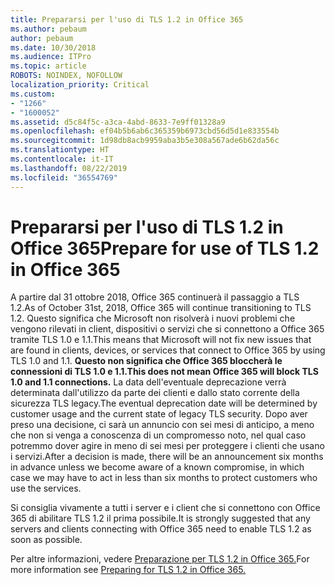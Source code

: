 ```yaml
---
title: Prepararsi per l'uso di TLS 1.2 in Office 365
ms.author: pebaum
author: pebaum
ms.date: 10/30/2018
ms.audience: ITPro
ms.topic: article
ROBOTS: NOINDEX, NOFOLLOW
localization_priority: Critical
ms.custom:
- "1266"
- "1600052"
ms.assetid: d5c84f5c-a3ca-4abd-8633-7e9ff01328a9
ms.openlocfilehash: ef04b5b6ab6c365359b6973cbd56d5d1e833554b
ms.sourcegitcommit: 1d98db8acb9959aba3b5e308a567ade6b62da56c
ms.translationtype: HT
ms.contentlocale: it-IT
ms.lasthandoff: 08/22/2019
ms.locfileid: "36554769"
---
```

# <a name="prepare-for-use-of-tls-12-in-office-365"></a><span data-ttu-id="e521f-102">Prepararsi per l'uso di TLS 1.2 in Office 365</span><span class="sxs-lookup"><span data-stu-id="e521f-102">Prepare for use of TLS 1.2 in Office 365</span></span>

<span data-ttu-id="e521f-103">A partire dal 31 ottobre 2018, Office 365 continuerà il passaggio a TLS 1.2.</span><span class="sxs-lookup"><span data-stu-id="e521f-103">As of October 31st, 2018, Office 365 will continue transitioning to TLS 1.2.</span></span> <span data-ttu-id="e521f-104">Questo significa che Microsoft non risolverà i nuovi problemi che vengono rilevati in client, dispositivi o servizi che si connettono a Office 365 tramite TLS 1.0 e 1.1.</span><span class="sxs-lookup"><span data-stu-id="e521f-104">This means that Microsoft will not fix new issues that are found in clients, devices, or services that connect to Office 365 by using TLS 1.0 and 1.1.</span></span> <span data-ttu-id="e521f-105">**Questo non significa che Office 365 bloccherà le connessioni di TLS 1.0 e 1.1.**</span><span class="sxs-lookup"><span data-stu-id="e521f-105">**This does not mean Office 365 will block TLS 1.0 and 1.1 connections.**</span></span> <span data-ttu-id="e521f-106">La data dell'eventuale deprecazione verrà determinata dall'utilizzo da parte dei clienti e dallo stato corrente della sicurezza TLS legacy.</span><span class="sxs-lookup"><span data-stu-id="e521f-106">The eventual deprecation date will be determined by customer usage and the current state of legacy TLS security.</span></span> <span data-ttu-id="e521f-107">Dopo aver preso una decisione, ci sarà un annuncio con sei mesi di anticipo, a meno che non si venga a conoscenza di un compromesso noto, nel qual caso potremmo dover agire in meno di sei mesi per proteggere i clienti che usano i servizi.</span><span class="sxs-lookup"><span data-stu-id="e521f-107">After a decision is made, there will be an announcement six months in advance unless we become aware of a known compromise, in which case we may have to act in less than six months to protect customers who use the services.</span></span>
  
<span data-ttu-id="e521f-108">Si consiglia vivamente a tutti i server e i client che si connettono con Office 365 di abilitare TLS 1.2 il prima possibile.</span><span class="sxs-lookup"><span data-stu-id="e521f-108">It is strongly suggested that any servers and clients connecting with Office 365 need to enable TLS 1.2 as soon as possible.</span></span>
  
<span data-ttu-id="e521f-109">Per altre informazioni, vedere [Preparazione per TLS 1.2 in Office 365.](https://support.microsoft.com/help/4057306/preparing-for-tls-1-2-in-office-365)</span><span class="sxs-lookup"><span data-stu-id="e521f-109">For more information see [Preparing for TLS 1.2 in Office 365.](https://support.microsoft.com/help/4057306/preparing-for-tls-1-2-in-office-365)</span></span>
  